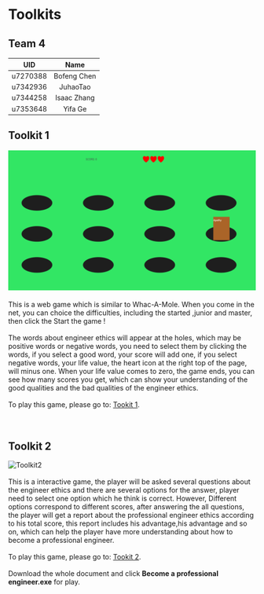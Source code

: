 # Toolkits

## Team 4
| UID | Name |
| :---: | :----: |
| u7270388 | Bofeng Chen | 
| u7342936 | JuhaoTao | 
| u7344258 | Isaac Zhang |
| u7353648 | Yifa Ge | 

## Toolkit 1
  
  ![Toolkit1](./assets/toolkit1.png)
<br/>
<br/>
    This is a web game which is similar to Whac-A-Mole. When you come in the net, you can choice the difficulties, including the started ,junior and master, then click the Start the game !
<br/>
<br/>
    The words about engineer ethics will appear at the holes, which may be positive words or negative words, you need to select them by clicking the words, if you select a good word, your score will add one, if you select negative words, your life value, the heart icon at the right top of the page, will minus one. When your life value comes to zero, the game ends, you can see how many scores you get, which can show your understanding of the good qualities and the bad qualities of the engineer ethics.
<br/>
<br/>
To play this game, please go to: [Tookit 1](aredpig.github.io).
<br/>
<br/>
<br/>
## Toolkit 2
![Toolkit2](./assets/toolkit2.png)
<br/>
<br/>
This is a interactive game, the player will be asked several questions about the engineer ethics and there are several options for the answer, player need to select one option which he think is correct. However, Different options correspond to different scores, after answering the all questions, the player will get a report about the professional engineer ethics according to his total score, this report includes his advantage,his advantage and so on, which can help the player have more understanding about how to become a professional engineer.
<br/> 
<br/> 
To play this game, please go to: [Tookit 2](https://drive.google.com/drive/folders/1SVV2OG2LIkxlmHUMwTMveleewuiOUsKB?usp=sharing).
<br/> 
<br/> 
Download the whole document and click **Become a professional engineer.exe** for play.
